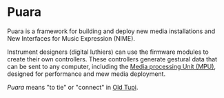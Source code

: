 # Puara

Puara is a framework for building and deploy new media installations and New Interfaces for Music Expression (NIME).

Instrument designers (digital luthiers) can use the firmware modules to create their own controllers.
These controllers generate gestural data that can be sent to any computer, including the [Media processing Unit (MPU)](https://github.com/Puara/MPU), designed for performance and mew media deployment.

*Puara* means "to tie" or "connect" in [Old Tupi](https://en.wikipedia.org/wiki/Tupi_language).
